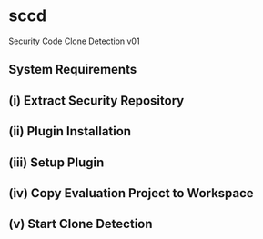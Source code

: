 # sccd
Security Code Clone Detection
v01

System Requirements
----------------------


(i) Extract Security Repository
--------------------------------------------------

(ii) Plugin Installation
--------------------------------------------------

(iii) Setup Plugin
--------------------------------------------------

(iv) Copy Evaluation Project to Workspace
--------------------------------------------------

(v) Start Clone Detection
--------------------------------------------------


